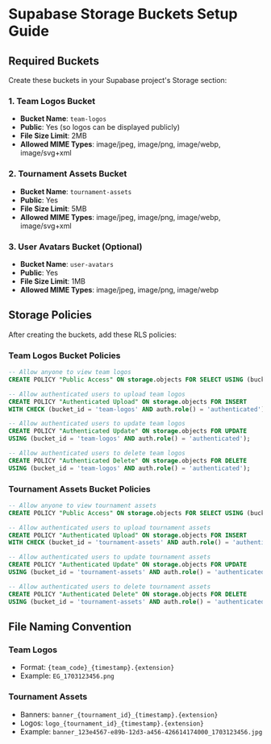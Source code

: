 # Supabase Storage Buckets Setup Guide

## Required Buckets

Create these buckets in your Supabase project's Storage section:

### 1. Team Logos Bucket
- **Bucket Name**: `team-logos`
- **Public**: Yes (so logos can be displayed publicly)
- **File Size Limit**: 2MB
- **Allowed MIME Types**: image/jpeg, image/png, image/webp, image/svg+xml

### 2. Tournament Assets Bucket
- **Bucket Name**: `tournament-assets`
- **Public**: Yes
- **File Size Limit**: 5MB
- **Allowed MIME Types**: image/jpeg, image/png, image/webp, image/svg+xml

### 3. User Avatars Bucket (Optional)
- **Bucket Name**: `user-avatars`
- **Public**: Yes
- **File Size Limit**: 1MB
- **Allowed MIME Types**: image/jpeg, image/png, image/webp

## Storage Policies

After creating the buckets, add these RLS policies:

### Team Logos Bucket Policies
```sql
-- Allow anyone to view team logos
CREATE POLICY "Public Access" ON storage.objects FOR SELECT USING (bucket_id = 'team-logos');

-- Allow authenticated users to upload team logos
CREATE POLICY "Authenticated Upload" ON storage.objects FOR INSERT 
WITH CHECK (bucket_id = 'team-logos' AND auth.role() = 'authenticated');

-- Allow authenticated users to update team logos
CREATE POLICY "Authenticated Update" ON storage.objects FOR UPDATE 
USING (bucket_id = 'team-logos' AND auth.role() = 'authenticated');

-- Allow authenticated users to delete team logos
CREATE POLICY "Authenticated Delete" ON storage.objects FOR DELETE 
USING (bucket_id = 'team-logos' AND auth.role() = 'authenticated');
```

### Tournament Assets Bucket Policies
```sql
-- Allow anyone to view tournament assets
CREATE POLICY "Public Access" ON storage.objects FOR SELECT USING (bucket_id = 'tournament-assets');

-- Allow authenticated users to upload tournament assets
CREATE POLICY "Authenticated Upload" ON storage.objects FOR INSERT 
WITH CHECK (bucket_id = 'tournament-assets' AND auth.role() = 'authenticated');

-- Allow authenticated users to update tournament assets
CREATE POLICY "Authenticated Update" ON storage.objects FOR UPDATE 
USING (bucket_id = 'tournament-assets' AND auth.role() = 'authenticated');

-- Allow authenticated users to delete tournament assets
CREATE POLICY "Authenticated Delete" ON storage.objects FOR DELETE 
USING (bucket_id = 'tournament-assets' AND auth.role() = 'authenticated');
```

## File Naming Convention

### Team Logos
- Format: `{team_code}_{timestamp}.{extension}`
- Example: `EG_1703123456.png`

### Tournament Assets
- Banners: `banner_{tournament_id}_{timestamp}.{extension}`
- Logos: `logo_{tournament_id}_{timestamp}.{extension}`
- Example: `banner_123e4567-e89b-12d3-a456-426614174000_1703123456.jpg`
